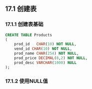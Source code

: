 ## 17.1 创建表

### 17.1.1 创建表基础

```SQL
CREATE TABLE Products
(
	prod_id   CHAR(10) NOT NULL,
	vend_id CHAR(10) NOT NULL,
	prod_name CHAR(254) NOT NULL,
	prod_price DECIMAL(8,2) NOT NULL,
	prod_desc VARCHAR(1000) NULL
);
```

### 17.1.2 使用NULL值

